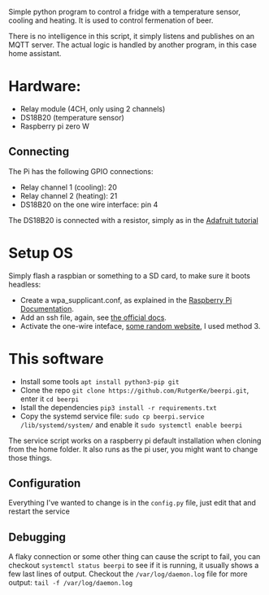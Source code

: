Simple python program to control a fridge with a temperature sensor, cooling and heating. It is used to control fermenation of beer.

There is no intelligence in this script, it simply listens and publishes on an MQTT server. The actual logic is handled by another program, in this case home assistant.

# Hardware:
- Relay module (4CH, only using 2 channels)
- DS18B20 (temperature sensor)
- Raspberry pi zero W

## Connecting

The Pi has the following GPIO connections:
- Relay channel 1 (cooling): 20
- Relay channel 2 (heating): 21
- DS18B20 on the one wire interface: pin 4

The DS18B20 is connected with a resistor, simply as in the [Adafruit tutorial](https://learn.adafruit.com/adafruits-raspberry-pi-lesson-11-ds18b20-temperature-sensing/hardware)

# Setup OS
Simply flash a raspbian or something to a SD card, to make sure it boots headless:
- Create a wpa_supplicant.conf, as explained in the [Raspberry Pi Documentation](https://www.raspberrypi.org/documentation/configuration/wireless/headless.md).
- Add an ssh file, again, see [the official docs](https://www.raspberrypi.org/documentation/remote-access/ssh/README.md).
- Activate the one-wire inteface, [some random website](https://www.raspberrypi-spy.co.uk/2018/02/enable-1-wire-interface-raspberry-pi/), I used method 3.

# This software
- Install some tools `apt install python3-pip git`
- Clone the repo `git clone https://github.com/RutgerKe/beerpi.git`, enter it `cd beerpi`
- Istall the dependencies `pip3 install -r requirements.txt`
- Copy the systemd service file: `sudo cp beerpi.service /lib/systemd/system/` and enable it `sudo systemctl enable beerpi`

The service script works on a raspberry pi default installation when cloning from the home folder. It also runs as the pi user, you might want to change those things.

## Configuration
Everything I've wanted to change is in the `config.py` file, just edit that and restart the service

## Debugging
A flaky connection or some other thing can cause the script to fail, you can checkout `systemctl status beerpi` to see if it is running, it usually shows a few last lines of output. Checkout the `/var/log/daemon.log` file for more output: `tail -f /var/log/daemon.log`